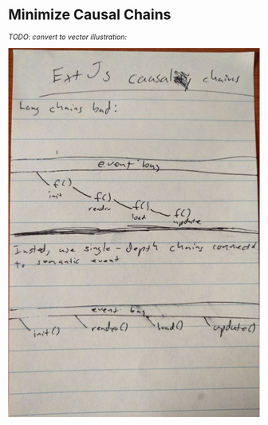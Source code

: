 # Minimize Causal Chains
*TODO: convert to vector illustration:*

![Sketched illustration of causal chain](causal-chain-sketch.jpg)

